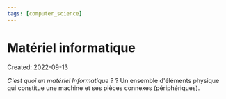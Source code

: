 ```yaml
---
tags: [computer_science] 
---
```

# Matériel informatique
Created: 2022-09-13

*C'est quoi un matériel Informatique* ?
?
Un ensemble d'éléments physique qui constitue une machine et ses pièces connexes (périphériques).
<!--SR:!2022-09-14,1,230-->
